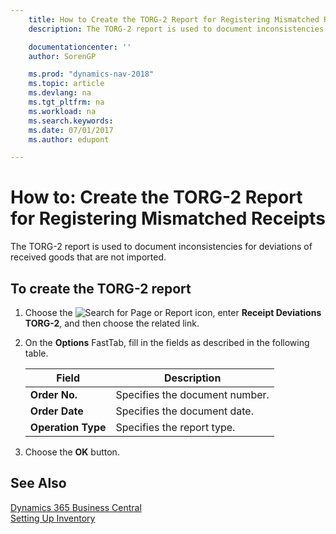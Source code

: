 ```yaml
---
    title: How to Create the TORG-2 Report for Registering Mismatched Receipts
    description: The TORG-2 report is used to document inconsistencies for deviations of received goods that are not imported.

    documentationcenter: ''
    author: SorenGP

    ms.prod: "dynamics-nav-2018"
    ms.topic: article
    ms.devlang: na
    ms.tgt_pltfrm: na
    ms.workload: na
    ms.search.keywords:
    ms.date: 07/01/2017
    ms.author: edupont

---
```

# How to: Create the TORG-2 Report for Registering Mismatched Receipts
The TORG-2 report is used to document inconsistencies for deviations of received goods that are not imported.  

## To create the TORG-2 report  

1.  Choose the ![Search for Page or Report](../../media/ui-search/search_small.png "Search for Page or Report icon") icon, enter **Receipt Deviations TORG-2**, and then choose the related link.  
2.  On the **Options** FastTab, fill in the fields as described in the following table.  

    |Field|Description|  
    |---------------------------------|---------------------------------------|  
    |**Order No.**|Specifies the document number.|  
    |**Order Date**|Specifies the document date.|  
    |**Operation Type**|Specifies the report type.|  

3.  Choose the **OK** button.  

## See Also
[Dynamics 365 Business Central](https://docs.microsoft.com/dynamics365/business-central/)  
[Setting Up Inventory](../../inventory-setup-inventory.md)

